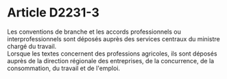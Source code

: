 # Article D2231-3

Les conventions de branche et les accords professionnels ou interprofessionnels sont déposés auprès des services centraux du ministre chargé du travail.   
Lorsque les textes concernent des professions agricoles, ils sont déposés auprès de la direction régionale des entreprises, de la concurrence, de la consommation, du travail et de l'emploi.